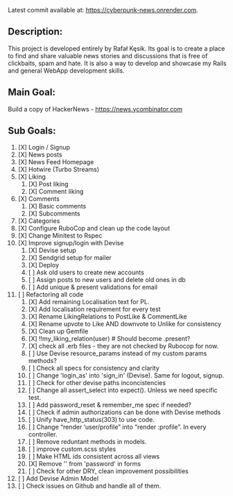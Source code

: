 Latest commit available at: https://cyberpunk-news.onrender.com.

## Description:
This project is developed entirely by Rafał Kęsik. Its goal is to create a place to find and share valuable news stories and discussions that is free of clickbaits, spam and hate. It is also a way to develop and showcase my Rails and general WebApp development skills.

## Main Goal:

Build a copy of HackerNews - https://news.ycombinator.com

## Sub Goals:

1. [X] Login / Signup
2. [X] News posts
3. [X] News Feed Homepage
4. [X] Hotwire (Turbo Streams)
5. [X] Liking
   1) [X] Post liking
   2) [X] Comment liking
6. [X] Comments
   1) [X] Basic comments
   2) [X] Subcomments
7. [X] Categories
8. [X] Configure RuboCop and clean up the code layout
9. [X] Change Minitest to Rspec
10. [X] Improve signup/login with Devise
      1) [X] Devise setup
      2) [X] Sendgrid setup for mailer
      3) [X] Deploy
      4) [ ] Ask old users to create new accounts
      5) [ ] Assign posts to new users and delete old ones in db
      6) [ ] Add unique & present validations for email
11. [ ] Refactoring all code
      1) [X] Add remaining Localisation text for PL.
      2) [X] Add localisation requirement for every test
      3) [X] Rename LikingRelations to PostLike & CommentLike
      4) [X] Rename upvote to Like AND downvote to Unlike for consistency
      5) [X] Clean up Gemfile
      6) [X] !!my_liking_relation(user) # Should become .present?
      7) [X] check all .erb files - they are not checked by Rubocop for now.
      8) [ ] Use Devise resource_params instead of my custom params methods?
      9) [ ] Check all specs for consistency and clarity
      10) [ ] Change 'login_as' into 'sign_in' (Devise). Same for logout, signup.
      11) [ ] Check for other devise paths inconcistencies
      12) [ ] Change all assert_select into expect(). Unless we need specific test.
      13) [ ] Add password_reset & remember_me spec if needed?
      14) [ ] Check if admin authorizations can be done with Devise methods
      15) [ ] Unify have_http_status(303) to use code.
      16) [ ] Change “render ‘user/profile” into “render :profile”. In every controller.
      17) [ ] Remove reduntant methods in models.
      18) [ ] improve custom.scss styles
      19) [ ] Make HTML ids consistent across all views
      20) [X] Remove '' from 'password' in forms
      21) [ ] Check for other DRY, clean improvement possibilities
12. [ ] Add Devise Admin Model
13. [ ] Check issues on Github and handle all of them.
